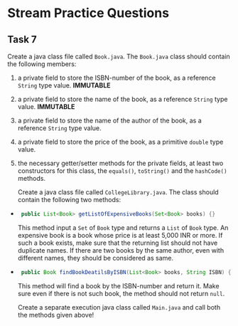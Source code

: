 # Stream Practice Questions

## Task 7

Create a java class file called `Book.java`. The `Book.java` class should contain the following members:

1. a private field to store the ISBN-number of the book, as a reference `String` type value. **IMMUTABLE**
2. a private field to store the name of the book, as a reference `String` type value. **IMMUTABLE**
3. a private field to store the name of the author of the book, as a reference `String` type value.
4. a private field to store the price of the book, as a primitive `double` type value.
5. the necessary getter/setter methods for the private fields, at least two constructors for this class, the `equals()`,
   `toString()` and the `hashCode()` methods.

   Create a java class file called `CollegeLibrary.java`. The class should contain the following two methods:

* ```java
   public List<Book> getListOfExpensiveBooks(Set<Book> books) {} 
   ```
  This method input a `Set` of `Book` type and returns a `List` of `Book` type. An expensive book is a book whose price
  is at least 5,000 INR or more. If such a book exists, make sure that the returning list should not have duplicate
  names. If there are two books by the same author, even with different names, they should be considered as same.

* ```java
   public Book findBookDeatilsByISBN(List<Book> books, String ISBN) {}
   ```
  This method will find a book by the ISBN-number and return it. Make sure even if there is not such book, the method
  should not return `null`.

  Create a separate execution java class called `Main.java` and call both the methods given above!
